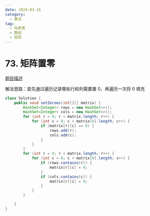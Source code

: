 ```yaml
---
date: 2024-03-16
category: 
  - 算法
tag: 
  - 哈希表
  - 数组
  - 矩阵
---
```


# 73. 矩阵置零


<Badge text="中等" type="warning" vertical="middle" />

[题目描述](https://leetcode.cn/problems/set-matrix-zeroes/)

解法思路：首先通过遍历记录哪些行和列需要置 0，再遍历一次将 0 填充

```java
class Solution {
    public void setZeroes(int[][] matrix) {
		HashSet<Integer> rows = new HashSet<>();
		HashSet<Integer> cols = new HashSet<>();
		for (int r = 0; r < matrix.length; r++) {
			for (int c = 0; c < matrix[0].length; c++) {
				if (matrix[r][c] == 0) {
					rows.add(r);
					cols.add(c);
				}
			}
		}
		for (int r = 0; r < matrix.length; r++) {
			for (int c = 0; c < matrix[0].length; c++) {
				if (rows.contains(r)) {
					matrix[r][c] = 0;
				}
				if (cols.contains(c)) {
					matrix[r][c] = 0;
				}
			}
		}

	}
}
```

